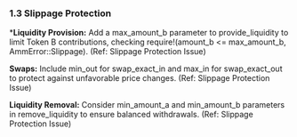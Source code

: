 ### 1.3 Slippage Protection


 ***Liquidity Provision:** Add a max_amount_b parameter to provide_liquidity to limit Token B contributions, checking require!(amount_b <= max_amount_b, AmmError::Slippage). (Ref: Slippage Protection Issue)


**Swaps:** Include min_out for swap_exact_in and max_in for swap_exact_out to protect against unfavorable price changes. (Ref: Slippage Protection Issue)


**Liquidity Removal:** Consider min_amount_a and min_amount_b parameters in remove_liquidity to ensure balanced withdrawals. (Ref: Slippage Protection Issue)

